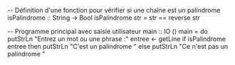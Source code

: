 -- Définition d'une fonction pour vérifier si une chaîne est un palindrome
isPalindrome :: String -> Bool
isPalindrome str = str == reverse str

-- Programme principal avec saisie utilisateur
main :: IO ()
main = do
    putStrLn "Entrez un mot ou une phrase :"
    entree <- getLine
    if isPalindrome entree
        then putStrLn "C'est un palindrome "
        else putStrLn "Ce n'est pas un palindrome "
